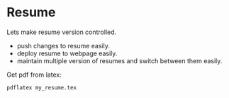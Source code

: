 # Resume

Lets make resume version controlled.
- push changes to resume easily.
- deploy resume to webpage easily.
- maintain multiple version of resumes and switch between them easily.

Get pdf from latex:
```
pdflatex my_resume.tex 
```
